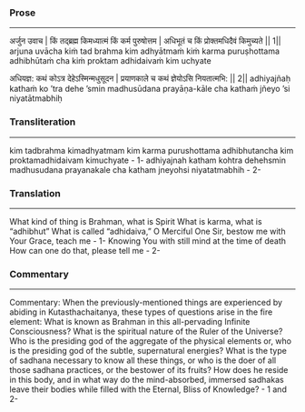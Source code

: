 ### Prose 
 --- 
अर्जुन उवाच |
किं तद्ब्रह्म किमध्यात्मं किं कर्म पुरुषोत्तम |
अधिभूतं च किं प्रोक्तमधिदैवं किमुच्यते || 1||
arjuna uvācha
kiṁ tad brahma kim adhyātmaṁ kiṁ karma puruṣhottama
adhibhūtaṁ cha kiṁ proktam adhidaivaṁ kim uchyate

अधियज्ञ: कथं कोऽत्र देहेऽस्मिन्मधुसूदन |
प्रयाणकाले च कथं ज्ञेयोऽसि नियतात्मभि: || 2||
adhiyajñaḥ kathaṁ ko ’tra dehe ’smin madhusūdana
prayāṇa-kāle cha kathaṁ jñeyo ’si niyatātmabhiḥ

### Transliteration 
 --- 
kim tadbrahma kimadhyatmam kim karma purushottama adhibhutancha kim proktamadhidaivam kimuchyate - 1- adhiyajnah katham kohtra dehehsmin madhusudana prayanakale cha katham jneyohsi niyatatmabhih - 2-

### Translation 
 --- 
What kind of thing is Brahman, what is Spirit What is karma, what is “adhibhut” What is called “adhidaiva,” O Merciful One Sir, bestow me with Your Grace, teach me - 1- Knowing You with still mind at the time of death How can one do that, please tell me - 2-

### Commentary 
 --- 
Commentary: When the previously-mentioned things are experienced by abiding in Kutasthachaitanya, these types of questions arise in the fire element: What is known as Brahman in this all-pervading Infinite Consciousness? What is the spiritual nature of the Ruler of the Universe? Who is the presiding god of the aggregate of the physical elements or, who is the presiding god of the subtle, supernatural energies? What is the type of sadhana necessary to know all these things, or who is the doer of all those sadhana practices, or the bestower of its fruits? How does he reside in this body, and in what way do the mind-absorbed, immersed sadhakas leave their bodies while filled with the Eternal, Bliss of Knowledge? - 1 and 2-